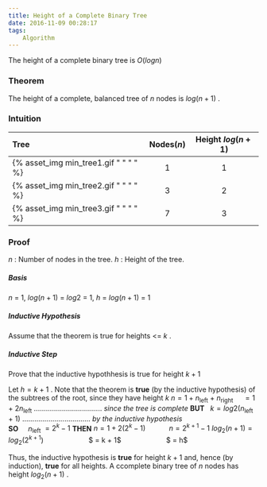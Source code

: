 ```yaml
---
title: Height of a Complete Binary Tree
date: 2016-11-09 00:28:17
tags:
	Algorithm
---
```


The height of a complete binary tree is $O(log n)$

### Theorem ###
The height of a complete, balanced tree of  $n$ nodes is $log(n+1)$ .

### Intuition ###
| Tree | Nodes($n$) | Height $log(n+1)$ |
| :--- | :---: | :---: | 
| {% asset_img min_tree1.gif " " " " %} | 1 | 1 |
| {% asset_img min_tree2.gif " " " " %} | 3 | 2 |
| {% asset_img min_tree3.gif " " " " %} | 7 | 3 |

### Proof ###

$n$ : Number of nodes in the tree.
$h$ : Height of the tree.

##### Basis #####

$n$ = 1, $log(n+1)$ = $log2$ = 1, $h$ = $log(n+1)$ = 1

##### Inductive Hypothesis #####
	
Assume that the theorem is true for heights <= $k$ .
	
##### Inductive Step #####
	
Prove that the inductive hypothhesis is true for height $k + 1$
	
Let $h = k + 1$ . 
Note that the theorem is **true** (by the inductive hypothesis) of the subtrees of the root, since they have height $k$
$n = 1 + n$<sub>left</sub> $+$ $n$<sub>right</sub> 
&nbsp;&nbsp;&nbsp;&nbsp;$= 1$ $+$ $2n$<sub>left</sub> .................................. *since the tree is complete*
**BUT**&nbsp;&nbsp; $k = log2(n$<sub>left</sub> $+$ $1)$ .................................. *by the inductive hypothesis*	
**SO**&nbsp;&nbsp;&nbsp;&nbsp; $n$<sub>left</sub> $= 2^k - 1$
**THEN** $n = 1 + 2(2^k - 1)$
&nbsp;&nbsp;&nbsp;&nbsp;&nbsp;&nbsp;&nbsp;&nbsp;&nbsp;&nbsp;&nbsp;$n = 2^{k + 1} - 1$
$log_2(n+1) = log_2(2^{k + 1})$
&nbsp;&nbsp;&nbsp;&nbsp;&nbsp;&nbsp;&nbsp;&nbsp;&nbsp;&nbsp;&nbsp;&nbsp;&nbsp;&nbsp;&nbsp;&nbsp;&nbsp;&nbsp;&nbsp;&nbsp;&nbsp;&nbsp;$ = k + 1$
&nbsp;&nbsp;&nbsp;&nbsp;&nbsp;&nbsp;&nbsp;&nbsp;&nbsp;&nbsp;&nbsp;&nbsp;&nbsp;&nbsp;&nbsp;&nbsp;&nbsp;&nbsp;&nbsp;&nbsp;&nbsp;&nbsp;$ = h$


Thus, the inductive hypothesis is **true** for height $k + 1$ and, hence (by induction), **true** for all heights. A ccomplete binary tree of $n$ nodes has height $log_2(n+1)$ .